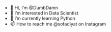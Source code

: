 - 👋 Hi, I’m @DumbDamn
- 👀 I’m interested in Data Scientist
- 🌱 I’m currently learning Python
- 📫 How to reach me @sofadiyat on Instagram

<!---
DumbDamn/DumbDamn is a ✨ special ✨ repository because its `README.md` (this file) appears on your GitHub profile.
You can click the Preview link to take a look at your changes.
--->
